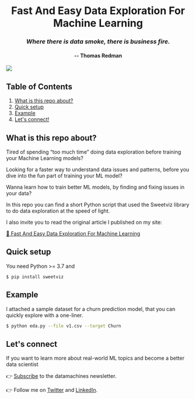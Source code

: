 <div align="center">
<h1>Fast And Easy Data Exploration For Machine Learning</h1>
<i><h3>Where there is data smoke, there is business fire.</h3></i>
<h4>-- Thomas Redman</h4>
</div>

![](http://datamachines.xyz/wp-content/uploads/2022/06/IMG_2767-768x482.jpg)

## Table of Contents

1. [What is this repo about?](#what-is-this-repo-about)
2. [Quick setup](#quick-setup)
3. [Example](#example)
4. [Let's connect!](#lets-connect)


## What is this repo about?
Tired of spending “too much time” doing data exploration before training your Machine Learning models?

Looking for a faster way to understand data issues and patterns, before you dive into the fun part of training your ML model?

Wanna learn how to train better ML models, by finding and fixing issues in your data?

In this repo you can find a short Python script that used the Sweetviz
library to do data exploration at the speed of light.

I also invite you to read the original article I published on my site:

[📝 Fast And Easy Data Exploration For Machine Learning](http://datamachines.xyz/2022/06/12/fast-and-easy-data-exploration-for-machine-learning/)


## Quick setup
You need Python >= 3.7 and
```
$ pip install sweetviz
```

## Example
I attached a sample dataset for a churn prediction model, that you
can quickly explore with a one-liner.

```bash
$ python eda.py --file v1.csv --target Churn
```

## Let's connect

If you want to learn more about real-world ML topics and become a better data scientist

👉 [Subscribe](http://datamachines.xyz/subscribe) to the datamachines newsletter.

👉 Follow me on [Twitter](https://twitter.com/paulabartabajo_) and [LinkedIn](https://www.linkedin.com/in/pau-labarta-bajo-4432074b/).